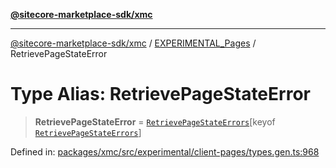 [**@sitecore-marketplace-sdk/xmc**](../../../../README.md)

***

[@sitecore-marketplace-sdk/xmc](../../../../README.md) / [EXPERIMENTAL\_Pages](../README.md) / RetrievePageStateError

# Type Alias: RetrievePageStateError

> **RetrievePageStateError** = [`RetrievePageStateErrors`](RetrievePageStateErrors.md)\[keyof [`RetrievePageStateErrors`](RetrievePageStateErrors.md)\]

Defined in: [packages/xmc/src/experimental/client-pages/types.gen.ts:968](https://github.com/Sitecore/marketplace-sdk/blob/main/packages/xmc/src/experimental/client-pages/types.gen.ts#L968)
